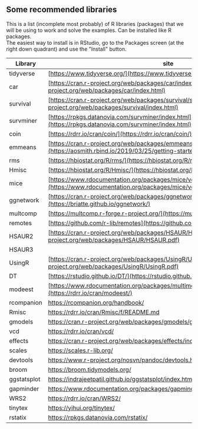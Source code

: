 ## Some recommended libraries  
This is a list (incomplete most probably) of R libraries (packages) that we will be using to work and solve the examples. Can be installed like R packages.  
The easiest way to install is in RStudio, go to the Packages screen (at the right down quadrant) and use the "Install" button.

| Library | site |  
| ------- | ---- |  
| tidyverse | [https://www.tidyverse.org/](https://www.tidyverse.org/) |  
| car | [https://cran.r-project.org/web/packages/car/index.html](https://cran.r-project.org/web/packages/car/index.html) |  
| survival | [https://cran.r-project.org/web/packages/survival/survival.pdf](https://cran.r-project.org/web/packages/survival/index.html) |  
| survminer | [https://rpkgs.datanovia.com/survminer/index.html](https://rpkgs.datanovia.com/survminer/index.html) |  
| coin | [https://rdrr.io/cran/coin/](https://rdrr.io/cran/coin/) |  
| emmeans | [https://cran.r-project.org/web/packages/emmeans/emmeans.pdf](https://aosmith.rbind.io/2019/03/25/getting-started-with-emmeans/#r-packages) |  
| rms | [https://hbiostat.org/R/rms/](https://hbiostat.org/R/rms/) |  
| Hmisc | [https://hbiostat.org/R/Hmisc/](https://hbiostat.org/R/Hmisc/) |  
| mice | [https://www.rdocumentation.org/packages/mice/versions/3.13.0/topics/mice](https://www.rdocumentation.org/packages/mice/versions/3.13.0/topics/mice)  |  
| ggnetwork | [https://cran.r-project.org/web/packages/ggnetwork/vignettes/ggnetwork.html](https://briatte.github.io/ggnetwork/)  |  
| multcomp | [https://multcomp.r-forge.r-project.org/](https://multcomp.r-forge.r-project.org/)  |  
| remotes | [https://github.com/r-lib/remotes](https://github.com/r-lib/remotes)  |  
| HSAUR2 | [https://cran.r-project.org/web/packages/HSAUR/HSAUR.pdf](https://cran.r-project.org/web/packages/HSAUR/HSAUR.pdf) |  
| HSAUR3 |   |  
| UsingR | [https://cran.r-project.org/web/packages/UsingR/UsingR.pdf](https://cran.r-project.org/web/packages/UsingR/UsingR.pdf) |  
| DT | [https://rstudio.github.io/DT/](https://rstudio.github.io/DT/)  |  
| modeest | [https://www.rdocumentation.org/packages/multimode/versions/1.5/topics/modetest](https://rdrr.io/cran/modeest/) |  
| rcompanion | https://rcompanion.org/handbook/ |  
| Rmisc | https://rdrr.io/cran/Rmisc/f/README.md  |  
| gmodels | https://cran.r-project.org/web/packages/gmodels/gmodels.pdf |  
| vcd  | https://rdrr.io/cran/vcd/  |  
| effects | https://cran.r-project.org/web/packages/effects/index.html  |  
| scales | https://scales.r-lib.org/ |  
| devtools | https://www.r-project.org/nosvn/pandoc/devtools.html |  
| broom | https://broom.tidymodels.org/ |  
| ggstatsplot | https://indrajeetpatil.github.io/ggstatsplot/index.html  |  
| gapminder | https://www.rdocumentation.org/packages/gapminder/versions/0.3.0  |  
| WRS2 | https://rdrr.io/cran/WRS2/ |  
| tinytex | https://yihui.org/tinytex/   |  
| rstatix | https://rpkgs.datanovia.com/rstatix/ |   
